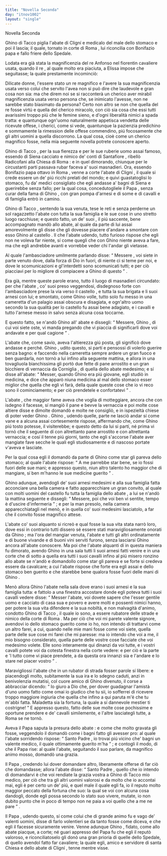```yaml
---
title: "Novella Seconda"
day: "itnov1002"
layout: "single"
---
```

<html>
 <head>
 </head>
 <body>
  <div id="nov1002" type="novella" who="elissa">
   <head>
    Novella Seconda
   </head>
   <argument>
    <p>
     <milestone id="p00020001"/>
     <name persref="ghino" type="person">
      Ghino di Tacco
     </name>
     piglia
     <name persref="abatecligni" type="person">
      l'abate di Clign&iacute;
     </name>
     e medicalo del male dello stomaco e poi il lascia; il quale, tornato in corte di
     <name placeref="roma" type="place">
      Roma
     </name>
     , lui riconcilia con
     <name persref="bonifazio" type="person">
      Bonifazio papa
     </name>
     e fallo friere dello Spedale.
    </p>
   </argument>
   <div3 type="commentary" who="author">
    <p>
     <milestone id="p00020002"/>
     Lodata era gi&agrave; stata la magnificenzia del
     <name persref="realfonso" type="person">
      re Anfonso
     </name>
     nel fiorentin cavaliere usata, quando
     <name persref="panfilo" type="person">
      il re
     </name>
     , al quale molto era piaciuta, a
     <name persref="elissa" type="person">
      Elissa
     </name>
     impose che seguitasse; la quale prestamente incominci&ograve;:
    </p>
   </div3>
   <div3 type="commentary" who="elissa">
    <p>
     <milestone id="p00020003"/>
     Dilicate donne, l'essere stato un re magnifico e l'avere la sua magnificenzia usata verso colui che servito l'avea non si pu&ograve; dire che laudevole e gran cosa non sia: ma che direm noi se si racconter&agrave; un cherico aver mirabil magnificenzia usata verso persona che, se inimicato l'avesse, non ne sarebbe stato biasimato da persona?
     <milestone id="p00020004"/>
     Certo non altro se non che quella del re fosse virt&uacute; e quella del cherico miracolo, con ci&ograve; sia cosa che essi tutti avarissimi troppo pi&uacute; che le femine sieno, e d'ogni liberalit&agrave; nimici a spada tratta: e quantunque ogn'uomo naturalmente appetisca vendetta delle ricevute offese, i cherici, come si vede, quantunque la pazienzia predichino e sommamente la rimession delle offese commendino, pi&uacute; focosamente che gli altri uomini a quella discorrono. La qual cosa, cio&egrave; come un cherico magnifico fosse, nella mia seguente novella potrete conoscere aperto.
    </p>
   </div3>
   <p>
    <milestone id="p00020005"/>
    <name persref="ghino" type="person">
     Ghino di Tacco
    </name>
    , per la sua fierezza e per le sue ruberie uomo assai famoso, essendo di
    <name placeref="siena" type="place">
     Siena
    </name>
    cacciato e nimico de' conti di
    <name placeref="santafiore" type="place">
     Santafiore
    </name>
    , ribell&ograve;
    <name placeref="radicofani" type="place">
     Radicofani
    </name>
    alla Chiesa di
    <name placeref="roma" type="place">
     Roma
    </name>
    : e in quel dimorando, chiunque per le circustanti parti passava rubar faceva a' suoi masnadieri.
    <milestone id="p00020006"/>
    Ora, essendo
    <name persref="bonifazio" type="person">
     Bonifazio papa ottavo
    </name>
    in
    <name placeref="roma" type="place">
     Roma
    </name>
    , venne a corte
    <name persref="abatecligni" type="person">
     l'abate di Clign&iacute;
    </name>
    , il quale si crede essere un de' pi&uacute; ricchi prelati del mondo; e quivi guastatoglisi lo stomaco, fu da' medici consigliato che egli andasse a' bagni di
    <name placeref="siena" type="place">
     Siena
    </name>
    e guerirebbe senza fallo; per la qual cosa, concedutogliele
    <name persref="bonifazio" type="person">
     il Papa
    </name>
    , senza curar della fama di
    <name persref="ghino" type="person">
     Ghino
    </name>
    , con gran pompa d'arnesi e di some e di cavalli e di famiglia entr&ograve; in camino.
   </p>
   <p>
    <milestone id="p00020007"/>
    <name persref="ghino" type="person">
     Ghino di Tacco
    </name>
    , sentendo la sua venuta, tese le reti e senza perderne un sol ragazzetto
    <name persref="abatecligni" type="person">
     l'abate
    </name>
    con tutta la sua famiglia e le sue cose in uno stretto luogo racchiuse; e questo fatto,
    <name persref="masnadieri-1002" type="person">
     un de' suoi
    </name>
    , il pi&uacute; saccente, bene accompagnato mand&ograve; allo abate, al quale da parte di lui assai amorevolmente gli disse che gli dovesse piacere d'andare a smontare con esso
    <name persref="ghino" type="person">
     Ghino
    </name>
    al
    <name placeref="radicofani" type="place">
     castello
    </name>
    .
    <milestone id="p00020008"/>
    Il che
    <name persref="abatecligni" type="person">
     l'abate
    </name>
    udendo, tutto furioso rispose che egli non ne voleva far niente, s&iacute; come quegli che con
    <name persref="ghino" type="person">
     Ghino
    </name>
    niente aveva a fare, ma che egli andrebbe avanti e vorrebbe veder chi l'andar gli vietasse.
   </p>
   <p>
    <milestone id="p00020009"/>
    Al quale
    <name persref="masnadieri-1002" type="person">
     l'ambasciadore
    </name>
    umilmente parlando disse:
    <q direct="unspecified" who="masnadieri-1002">
     <name persref="abatecligni" type="person">
      Messere
     </name>
     , voi siete in parte venuto dove, dalla forza di Dio in fuori, di niente ci si teme per noi, e dove le scomunicazioni e gl'interdetti sono scomunicati tutti; e per ci&ograve; piacciavi per lo migliore di compiacere a
     <name persref="ghino" type="person">
      Ghino
     </name>
     di questo
    </q>
    .
   </p>
   <p>
    <milestone id="p00020010"/>
    Era gi&agrave;, mentre queste parole erano, tutto il luogo di masnadieri circundato: per che
    <name persref="abatecligni" type="person">
     l'abate
    </name>
    , co' suoi preso veggendosi, disdegnoso forte con
    <name persref="masnadieri-1002" type="person">
     l'ambasciadore
    </name>
    prese la via verso
    <name placeref="radicofani" type="place">
     il castello
    </name>
    , e tutta la sua brigata e li suoi arnesi con lui; e smontato, come
    <name persref="ghino" type="person">
     Ghino
    </name>
    volle, tutto solo fu messo in una cameretta d'un palagio assai obscura e disagiata, e ogn'altro uomo secondo la sua qualit&agrave; per lo castello fu assai bene adagiato, e i cavalli e tutto l'arnese messo in salvo senza alcuna cosa toccarne.
   </p>
   <p>
    <milestone id="p00020011"/>
    E questo fatto, se n'and&ograve;
    <name persref="ghino" type="person">
     Ghino
    </name>
    all'
    <name persref="abatecligni" type="person">
     abate
    </name>
    e dissegli:
    <q direct="unspecified" who="ghino">
     Messere,
     <name persref="ghino" type="person">
      Ghino
     </name>
     , di cui voi siete oste, vi manda pregando che vi piaccia di significarli dove voi andavate e per qual cagione
    </q>
    .
   </p>
   <p>
    <milestone id="p00020012"/>
    <name persref="abatecligni" type="person">
     L'abate
    </name>
    che, come savio, aveva l'altierezza gi&uacute; posta, gli signific&ograve; dove andasse e perch&eacute;.
    <name persref="ghino" type="person">
     Ghino
    </name>
    , udito questo, si part&iacute; e pensossi di volerlo guerire senza bagno: e faccendo nella cameretta sempre ardere un gran fuoco e ben guardarla, non torn&ograve; a lui infino alla seguente mattina, e allora in una tovagliuola bianchissima gli port&ograve; due fette di pane arrostito e un gran bicchiere di vernaccia da
    <name placeref="corniglia" type="place">
     Corniglia
    </name>
    , di quella dello abate medesimo; e s&iacute; disse all'abate:
    <milestone id="p00020013"/>
    <q direct="unspecified" who="ghino">
     Messer, quando
     <name persref="ghino" type="person">
      Ghino
     </name>
     era pi&uacute; giovane, egli studi&ograve; in medicina, e dice che appar&ograve; niuna medicina al mal dello stomaco esser miglior che quella che egli vi far&agrave;, della quale queste cose che io vi reco sono il cominciamento; e per ci&ograve; prendetele e confortatevi
    </q>
    .
   </p>
   <p>
    <milestone id="p00020014"/>
    <name persref="abatecligni" type="person">
     L'abate
    </name>
    , che maggior fame aveva che voglia di motteggiare, ancora che con isdegno il facesse, s&iacute; mangi&ograve; il pane e bevve la vernaccia e poi molte cose altiere disse e dimolte domand&ograve; e molte ne consigli&ograve;, e in ispezielt&agrave; chiese di poter veder
    <name persref="ghino" type="person">
     Ghino
    </name>
    .
    <milestone id="p00020015"/>
    <name persref="ghino" type="person">
     Ghino
    </name>
    , udendo quelle, parte ne lasci&ograve; andar s&iacute; come vane e a alcuna assai cortesemente rispose, affermando che, come
    <name persref="ghino" type="person">
     Ghino
    </name>
    pi&uacute; tosto potesse, il visiterebbe; e questo detto da lui si part&iacute;, n&eacute; prima vi torn&ograve; che il seguente d&iacute; con altrettanto pane arrostito e con altrettanta vernaccia; e cos&iacute; il tenne pi&uacute; giorni, tanto che egli s'accorse l'abate aver mangiate fave secche le quali egli studiosamente e di nascoso portate v'aveva e lasciate.
   </p>
   <p>
    <milestone id="p00020016"/>
    Per la qual cosa egli il domand&ograve; da parte di
    <name persref="ghino" type="person">
     Ghino
    </name>
    come star gli pareva dello stomaco; al quale
    <name persref="abatecligni" type="person">
     l'abate
    </name>
    rispose:
    <q direct="unspecified" who="abatecligni">
     A me parrebbe star bene, se io fossi fuori delle sue mani; e appresso questo, niun altro talento ho maggior che di mangiare, s&iacute; ben m'hanno le sue medicine guerito
    </q>
    .
   </p>
   <p>
    <milestone id="p00020017"/>
    <name persref="ghino" type="person">
     Ghino
    </name>
    adunque, avendogli de' suoi arnesi medesimi e alla sua famiglia fatta acconciare una bella camera e fatto apparecchiare un gran convito, al quale con molti uomini del
    <name placeref="radicofani" type="place">
     castello
    </name>
    fu tutta la famiglia dello
    <name persref="abatecligni" type="person">
     abate
    </name>
    , a lui se n'and&ograve; la mattina seguente e dissegli:
    <q direct="unspecified" who="ghino">
     Messere, poi che voi ben vi sentite, tempo &egrave; d'uscire d'infermeria
    </q>
    ; e per la man presolo, nella camera apparecchiatagli nel men&ograve;, e in quella co' suoi medesimi lasciatolo, a far che il convito fosse magnifico attese.
   </p>
   <p>
    <milestone id="p00020018"/>
    <name persref="abatecligni" type="person">
     L'abate
    </name>
    co' suoi alquanto si ricre&ograve; e qual fosse la sua vita stata narr&ograve; loro, dove essi in contrario tutti dissero s&eacute; essere stati maravigliosamente onorati da
    <name persref="ghino" type="person">
     Ghino
    </name>
    ; ma l'ora del mangiar venuta, l'abate e tutti gli altri ordinatamente e di buone vivande e di buoni vini serviti furono, senza lasciarsi
    <name persref="ghino" type="person">
     Ghino
    </name>
    ancora all'abate conoscere.
    <milestone id="p00020019"/>
    Ma poi che l'abate alquanti d&iacute; in questa maniera fu dimorato, avendo
    <name persref="ghino" type="person">
     Ghino
    </name>
    in una sala tutti li suoi arnesi fatti venire e in una corte che di sotto a quella era tutti i suoi cavalli infino al pi&uacute; misero ronzino allo abate se n'and&ograve; e domandollo come star gli pareva e se forte si credeva essere da cavalcare; a cui l'abate rispose che forte era egli assai e dello stomaco ben guerito e che starebbe bene qualora fosse fuori delle mani di
    <name persref="ghino" type="person">
     Ghino
    </name>
    .
   </p>
   <p>
    <milestone id="p00020020"/>
    Men&ograve; allora
    <name persref="ghino" type="person">
     Ghino
    </name>
    <name persref="abatecligni" type="person">
     l'abate
    </name>
    nella sala dove erano i suoi arnesi e la sua famiglia tutta: e fattolo a una finestra accostare donde egli poteva tutti i suoi cavalli vedere disse:
    <milestone id="p00020021"/>
    <q direct="unspecified" who="ghino">
     Messer l'abate, voi dovete sapere che l'esser gentile uomo e cacciato di casa sua e povero e avere molti e possenti nimici hanno, per potere la sua vita difendere e la sua nobilt&agrave;, e non malvagit&agrave; d'animo, condotto
     <name persref="ghino" type="person">
      Ghino di Tacco
     </name>
     , il quale io sono, a essere rubatore delle strade e nimico della corte di
     <name placeref="roma" type="place">
      Roma
     </name>
     .
     <milestone id="p00020022"/>
     Ma per ci&ograve; che voi mi parete valente signore, avendovi io dello stomaco guerito come io ho, non intendo di trattarvi come un altro farei, a cui, quando nelle mie mani fosse come voi siete, quella parte delle sue cose mi farei che mi paresse: ma io intendo che voi a me, il mio bisogno considerato, quella parte delle vostre cose facciate che voi medesimo volete.
     <milestone id="p00020023"/>
     Elle sono interamente qui dinanzi da voi tutte, e i vostri cavalli potete voi da cotesta finestra nella corte vedere: e per ci&ograve; e la parte e 'l tutto come vi piace prendete, a da questa ora innanzi sia e l'andare e lo stare nel piacer vostro
    </q>
    .
   </p>
   <p>
    <milestone id="p00020024"/>
    Maravigliossi
    <name persref="abatecligni" type="person">
     l'abate
    </name>
    che in un rubator di strada fosser parole s&iacute; libere: e piacendogli molto, subitamente la sua ira e lo sdegno caduti, anzi in benivolenzia mutatisi, col cuore amico di
    <name persref="ghino" type="person">
     Ghino
    </name>
    divenuto, il corse a abbracciar dicendo:
    <milestone id="p00020025"/>
    <q direct="unspecified" who="abatecligni">
     Io giuro a Dio che, per dover guadagnar l'amist&agrave; d'uno uomo fatto come omai io giudico che tu sii, io sofferrei di ricevere troppo maggiore ingiuria che quella che infino a qui paruta m'&egrave; che tu m'abbi fatta. Maladetta sia la fortuna, la quale a s&iacute; dannevole mestier ti costrigne!
    </q>
    <milestone id="p00020026"/>
    E appresso questo, fatto delle sue molte cose pochissime e oportune prendere e de' cavalli similemente, e l'altre lasciategli tutte, a
    <name placeref="roma" type="place">
     Roma
    </name>
    se ne torn&ograve;.
   </p>
   <p>
    <milestone id="p00020027"/>
    Aveva
    <name persref="bonifazio" type="person">
     il Papa
    </name>
    saputa la presura dello
    <name persref="abatecligni" type="person">
     abate
    </name>
    : e come che molto gravata gli fosse, veggendolo il domand&ograve; come i bagni fatto gli avesser pro: al quale l'abate sorridendo rispose:
    <q direct="unspecified" who="abatecligni">
     <name persref="bonifazio" type="person">
      Santo Padre
     </name>
     , io trovai pi&uacute; vicino che' bagni un valente medico, il quale ottimamente guerito m'ha
    </q>
    ; e contogli il modo, di che
    <name persref="bonifazio" type="person">
     il Papa
    </name>
    rise: al quale l'abate, seguitando il suo parlare, da magnifico animo mosso, domand&ograve; una grazia.
   </p>
   <p>
    <milestone id="p00020028"/>
    <name persref="bonifazio" type="person">
     Il Papa
    </name>
    , credendo lui dover domandare altro, liberamente offerse di far ci&ograve; che domandasse; allora
    <name persref="abatecligni" type="person">
     l'abate
    </name>
    disse:
    <q direct="unspecified" who="abatecligni">
     <name persref="bonifazio" type="person">
      Santo Padre
     </name>
     , quello che io intendo di domandarvi &egrave; che voi rendiate la grazia vostra a
     <name persref="ghino" type="person">
      Ghino di Tacco
     </name>
     mio medico, per ci&ograve; che tra gli altri uomini valorosi e da molto che io accontai mai, egli &egrave; per certo un de' pi&uacute;, e quel male il quale egli fa, io il reputo molto maggior peccato della fortuna che suo:
     <milestone id="p00020029"/>
     la qual se voi con alcuna cosa dandogli, donde egli possa secondo lo stato suo vivere, mutate, io non dubito punto che in poco di tempo non ne paia a voi quello che a me ne pare
    </q>
    .
   </p>
   <p>
    <milestone id="p00020030"/>
    <name persref="bonifazio" type="person">
     Il Papa
    </name>
    , udendo questo, s&iacute; come colui che di grande animo fu e vago de' valenti uomini, disse di farlo volentieri se da tanto fosse come diceva, e che egli il facesse sicuramente venire.
    <milestone id="p00020031"/>
    Venne adunque
    <name persref="ghino" type="person">
     Ghino
    </name>
    , fidato, come allo
    <name persref="abatecligni" type="person">
     abate
    </name>
    piacque, a corte; n&eacute; guari appresso del Papa fu che egli il reput&ograve; valoroso, e riconciliatoselo gli don&ograve; una gran prioria di quelle dello Spedale, di quello avendol fatto far cavaliere; la quale egli, amico e servidore di santa Chiesa e dello
    <name persref="abatecligni" type="person">
     abate di Clign&iacute;
    </name>
    , tenne mentre visse.
   </p>
  </div>
 </body>
</html>